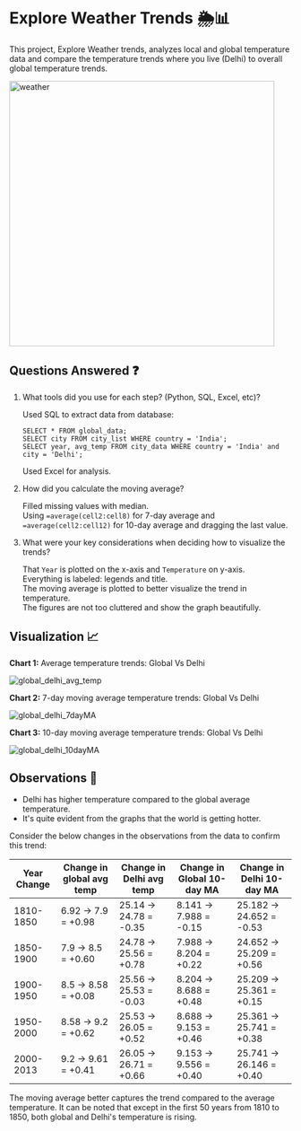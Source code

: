 # Explore Weather Trends 🌦️📊

This project, Explore Weather trends, analyzes local and global temperature data and compare the temperature trends where you live (Delhi) to overall global temperature trends.

<img width="473" alt="weather" src="https://user-images.githubusercontent.com/52135942/166119049-daaba779-5019-4b52-b1d4-286c6c6202a1.png">


## Questions Answered ❓

1. What tools did you use for each step? (Python, SQL, Excel, etc)?

    Used SQL to extract data from database:

    ```
    SELECT * FROM global_data;
    SELECT city FROM city_list WHERE country = 'India';
    SELECT year, avg_temp FROM city_data WHERE country = 'India' and city = 'Delhi';
    ```

    Used Excel for analysis.

2. How did you calculate the moving average?

    Filled missing values with median.  
    Using `=average(cell2:cell8)` for 7-day average and `=average(cell2:cell12)` for 10-day average and dragging the last value.

3. What were your key considerations when deciding how to visualize the trends?
    
    That `Year` is plotted on the x-axis and `Temperature` on y-axis.  
    Everything is labeled: legends and title.  
    The moving average is plotted to better visualize the trend in temperature.  
    The figures are not too cluttered and show the graph beautifully.
    
## Visualization 📈

**Chart 1:** Average temperature trends: Global Vs Delhi

![global_delhi_avg_temp](https://user-images.githubusercontent.com/52135942/166119104-ef6e35cd-b551-4697-a373-c509e8cb6de0.png)


**Chart 2:** 7-day moving average temperature trends: Global Vs Delhi

![global_delhi_7dayMA](https://user-images.githubusercontent.com/52135942/166119124-48968029-12f8-4270-8fa4-c7a60970835b.png)

**Chart 3:** 10-day moving average temperature trends: Global Vs Delhi

![global_delhi_10dayMA](https://user-images.githubusercontent.com/52135942/166119136-0c1a9902-e6a7-4b95-b72e-23ed51c607bb.png)

    
## Observations 🧐

* Delhi has higher temperature compared to the global average temperature.
* It's quite evident from the graphs that the world is getting hotter.

Consider the below changes in the observations from the data to confirm this trend:

|  Year Change     | Change in global avg temp | Change in Delhi avg temp | Change in Global 10-day MA | Change in Delhi 10-day MA |
|------------|---------------------------|--------------------------|----------------------------|---------------------------|
|  1810-1850 | 6.92 -> 7.9 = +0.98       | 25.14 -> 24.78 = -0.35   | 8.141 -> 7.988 = -0.15     | 25.182 -> 24.652 = -0.53  |
| 1850-1900  | 7.9 -> 8.5 = +0.60        | 24.78 -> 25.56 = +0.78   | 7.988 -> 8.204 = +0.22     | 24.652 -> 25.209 = +0.56  |
| 1900-1950  | 8.5 -> 8.58 = +0.08       | 25.56 -> 25.53 = -0.03   | 8.204 -> 8.688 = +0.48     | 25.209 -> 25.361 = +0.15  |
| 1950-2000  | 8.58 -> 9.2 = +0.62       | 25.53 -> 26.05 = +0.52   | 8.688 -> 9.153 = +0.46     | 25.361 -> 25.741 = +0.38  |
| 2000-2013  | 9.2 -> 9.61 = +0.41       | 26.05 -> 26.71 = +0.66   | 9.153 -> 9.556 = +0.40     | 25.741 -> 26.146 = +0.40  |

The moving average better captures the trend compared to the average temperature. It can be noted that except in the first 50 years from  1810 to 1850, both global and Delhi's temperature is rising.
